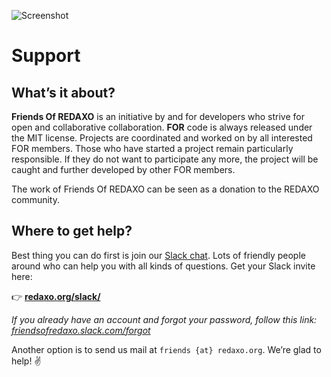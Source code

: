 ![Screenshot](https://raw.githubusercontent.com/FriendsOfREDAXO/friendsofredaxo.github.io/assets/v2/custom/FOR-banner_1600x600.png)

# Support

## What’s it about?

__Friends Of REDAXO__ is an initiative by and for developers who strive for open and collaborative collaboration. __FOR__ code is always released under the MIT license. Projects are coordinated and worked on by all interested FOR members. Those who have started a project remain particularly responsible. If they do not want to participate any more, the project will be caught and further developed by other FOR members.

The work of Friends Of REDAXO can be seen as a donation to the REDAXO community.

## Where to get help?

Best thing you can do first is join our [Slack chat](https://friendsofredaxo.slack.com/). Lots of friendly people around who can help you with all kinds of questions. Get your Slack invite here:

👉 __[redaxo.org/slack/](https://redaxo.org/slack/)__

_If you already have an account and forgot your password, follow this link: [friendsofredaxo.slack.com/forgot](friendsofredaxo.slack.com/forgot)_

Another option is to send us mail at `friends {at} redaxo.org`. We’re glad to help! ✌️
